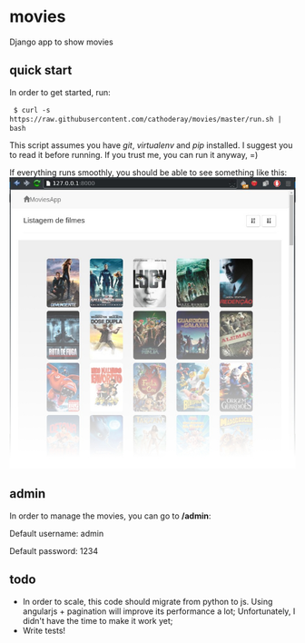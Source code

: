 # movies
Django app to show movies

## quick start

In order to get started, run:
```shell
 $ curl -s https://raw.githubusercontent.com/cathoderay/movies/master/run.sh | bash
```
This script assumes you have *git*, *virtualenv* and *pip* installed. I suggest you to read it before running. If you trust me, you can run it anyway, =)

If everything runs smoothly, you should be able to see something like this:
![Screenshot](https://github.com/cathoderay/movies/blob/master/screenshots/home.jpg)

## admin
In order to manage the movies, you can go to **/admin**:

Default username: admin

Default password: 1234

## todo
   * In order to scale, this code should migrate from python to js. Using angularjs + pagination will improve its performance a lot; Unfortunately, I didn't have the time to make it work yet;
   * Write tests!
